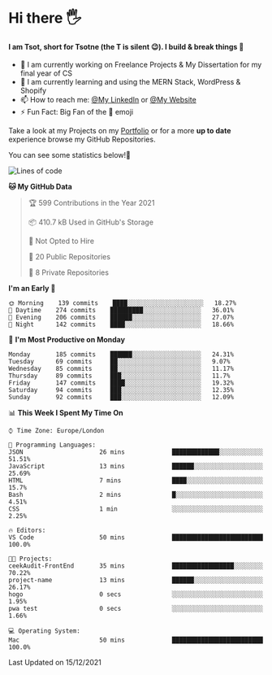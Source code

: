 # Hi there :raised_hand_with_fingers_splayed:
#### I am Tsot, short for Tsotne (the T is silent :wink:). I build & break things :space_invader:
- :telescope: I am currently working on Freelance Projects & My Dissertation for my final year of CS
- :seedling: I am currently learning and using the MERN Stack, WordPress & Shopify
- :mailbox: How to reach me: [@My LinkedIn](https://www.linkedin.com/in/tsotne-gvadzabia/) or [@My Website](https://tsotnegvadzabia.me/contact)
- :zap: Fun Fact: Big Fan of the :space_invader: emoji

Take a look at my Projects on my [Portfolio](https://tsotne.co.uk/) or for a more **up to date** experience browse my GitHub Repositories.

You can see some statistics below!:space_invader:
<!--START_SECTION:waka-->
![Lines of code](https://img.shields.io/badge/From%20Hello%20World%20I%27ve%20Written-2%20Million%20lines%20of%20code-blue)

**🐱 My GitHub Data** 

> 🏆 599 Contributions in the Year 2021
 > 
> 📦 410.7 kB Used in GitHub's Storage 
 > 
> 🚫 Not Opted to Hire
 > 
> 📜 20 Public Repositories 
 > 
> 🔑 8 Private Repositories  
 > 
**I'm an Early 🐤** 

```text
🌞 Morning    139 commits    ████░░░░░░░░░░░░░░░░░░░░░   18.27% 
🌆 Daytime    274 commits    █████████░░░░░░░░░░░░░░░░   36.01% 
🌃 Evening    206 commits    ██████░░░░░░░░░░░░░░░░░░░   27.07% 
🌙 Night      142 commits    ████░░░░░░░░░░░░░░░░░░░░░   18.66%

```
📅 **I'm Most Productive on Monday** 

```text
Monday       185 commits    ██████░░░░░░░░░░░░░░░░░░░   24.31% 
Tuesday      69 commits     ██░░░░░░░░░░░░░░░░░░░░░░░   9.07% 
Wednesday    85 commits     ██░░░░░░░░░░░░░░░░░░░░░░░   11.17% 
Thursday     89 commits     ███░░░░░░░░░░░░░░░░░░░░░░   11.7% 
Friday       147 commits    ████░░░░░░░░░░░░░░░░░░░░░   19.32% 
Saturday     94 commits     ███░░░░░░░░░░░░░░░░░░░░░░   12.35% 
Sunday       92 commits     ███░░░░░░░░░░░░░░░░░░░░░░   12.09%

```


📊 **This Week I Spent My Time On** 

```text
⌚︎ Time Zone: Europe/London

💬 Programming Languages: 
JSON                     26 mins             █████████████░░░░░░░░░░░░   51.51% 
JavaScript               13 mins             ██████░░░░░░░░░░░░░░░░░░░   25.69% 
HTML                     7 mins              ████░░░░░░░░░░░░░░░░░░░░░   15.7% 
Bash                     2 mins              █░░░░░░░░░░░░░░░░░░░░░░░░   4.51% 
CSS                      1 min               ░░░░░░░░░░░░░░░░░░░░░░░░░   2.25%

🔥 Editors: 
VS Code                  50 mins             █████████████████████████   100.0%

🐱‍💻 Projects: 
ceekAudit-FrontEnd       35 mins             █████████████████░░░░░░░░   70.22% 
project-name             13 mins             ██████░░░░░░░░░░░░░░░░░░░   26.17% 
hogo                     0 secs              ░░░░░░░░░░░░░░░░░░░░░░░░░   1.95% 
pwa test                 0 secs              ░░░░░░░░░░░░░░░░░░░░░░░░░   1.66%

💻 Operating System: 
Mac                      50 mins             █████████████████████████   100.0%

```


 Last Updated on 15/12/2021
<!--END_SECTION:waka-->
